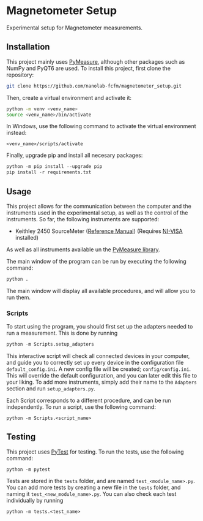 # Magnetometer Setup
Experimental setup for Magnetometer measurements.

## Installation
This project mainly uses [PyMeasure](https://pypi.org/project/PyMeasure/), although other packages such as NumPy and PyQT6 are used. To install this project, first clone the repository:

```bash
git clone https://github.com/nanolab-fcfm/magnetometer_setup.git
```
Then, create a virtual environment and activate it:

```bash
python -m venv <venv_name>
source <venv_name>/bin/activate
```

In Windows, use the following command to activate the virtual environment instead:

```
<venv_name>/scripts/activate
```

Finally, upgrade pip and install all necesary packages:
```python
python -m pip install --upgrade pip
pip install -r requirements.txt
```

## Usage
This project allows for the communication between the computer and the instruments used in the experimental setup, as well as the control of the instruments. So far, the following instruments are supported:
- Keithley 2450 SourceMeter ([Reference Manual](https://docs.rs-online.com/6c14/A700000007066480.pdf)) (Requires [NI-VISA](https://www.ni.com/en-us/support/downloads/drivers/download.ni-visa.html#480875) installed)

As well as all instruments available un the [PyMeasure library](https://pymeasure.readthedocs.io/en/latest/api/instruments/index.html).

The main window of the program can be run by executing the following command:

```python
python .
```

The main window will display all available procedures, and will allow you to run them. 

### Scripts
To start using the program, you should first set up the adapters needed to run a measurement. This is done by running

```python
python -m Scripts.setup_adapters
```

This interactive script will check all connected devices in your computer, and guide you to correctly set up every device in the configuration file `default_config.ini`. A new config file will be created; `config/config.ini`. This will override the default configuration, and you can later edit this file to your liking. To add more instruments, simply add their name to the `Adapters` section and run `setup_adapters.py`.

Each Script corresponds to a different procedure, and can be run independently. To run a script, use the following command:
```
python -m Scripts.<script_name>
```

## Testing
This project uses [PyTest](https://docs.pytest.org/en/stable/) for testing.
To run the tests, use the following command:
```
python -m pytest
```
Tests are stored in the `tests` folder, and are named `test_<module_name>.py`. You can add more tests by creating a new file in the `tests` folder, and naming it `test_<new_module_name>.py`. You can also check each test individually by running
```
python -m tests.<test_name>
```

